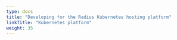 ```yaml
---
type: docs
title: "Developing for the Radius Kubernetes hosting platform"
linkTitle: "Kubernetes platform"
weight: 35
---
```

